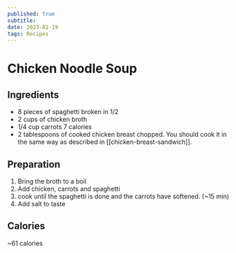 ```yaml
---
published: true
subtitle: 
date: 2023-02-19
tags: Recipes
---
```


#  Chicken Noodle Soup

## Ingredients

- 8 pieces of spaghetti broken in 1/2 
- 2 cups of chicken broth
- 1/4 cup carrots 7 calories
- 2 tablespoons of cooked chicken breast chopped. You should cook it in the same way as described in [[chicken-breast-sandwich]].

## Preparation

1. Bring the broth to a boil
2. Add chicken, carrots and spaghetti
3. cook until the spaghetti is done and the carrots have softened. (~15 min)
4. Add salt to taste

## Calories 

~61 calories